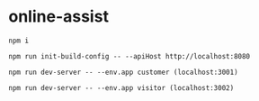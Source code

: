 # online-assist

```
npm i
```

```
npm run init-build-config -- --apiHost http://localhost:8080
```

```
npm run dev-server -- --env.app customer (localhost:3001)

npm run dev-server -- --env.app visitor (localhost:3002)
```
